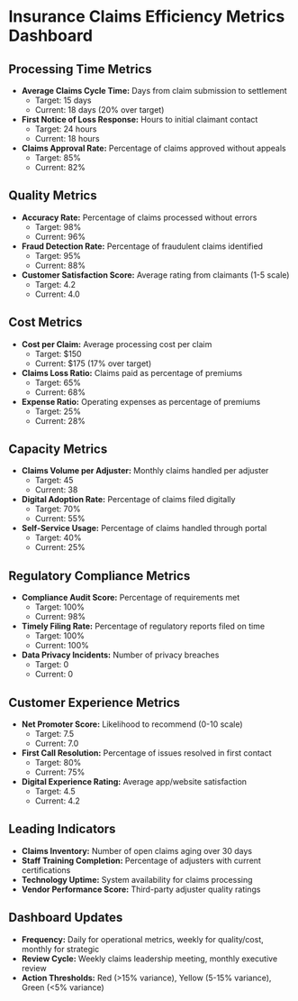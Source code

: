 # Insurance Claims Efficiency Metrics Dashboard

## Processing Time Metrics
- **Average Claims Cycle Time:** Days from claim submission to settlement
  - Target: 15 days
  - Current: 18 days (20% over target)
- **First Notice of Loss Response:** Hours to initial claimant contact
  - Target: 24 hours
  - Current: 18 hours
- **Claims Approval Rate:** Percentage of claims approved without appeals
  - Target: 85%
  - Current: 82%

## Quality Metrics
- **Accuracy Rate:** Percentage of claims processed without errors
  - Target: 98%
  - Current: 96%
- **Fraud Detection Rate:** Percentage of fraudulent claims identified
  - Target: 95%
  - Current: 88%
- **Customer Satisfaction Score:** Average rating from claimants (1-5 scale)
  - Target: 4.2
  - Current: 4.0

## Cost Metrics
- **Cost per Claim:** Average processing cost per claim
  - Target: $150
  - Current: $175 (17% over target)
- **Claims Loss Ratio:** Claims paid as percentage of premiums
  - Target: 65%
  - Current: 68%
- **Expense Ratio:** Operating expenses as percentage of premiums
  - Target: 25%
  - Current: 28%

## Capacity Metrics
- **Claims Volume per Adjuster:** Monthly claims handled per adjuster
  - Target: 45
  - Current: 38
- **Digital Adoption Rate:** Percentage of claims filed digitally
  - Target: 70%
  - Current: 55%
- **Self-Service Usage:** Percentage of claims handled through portal
  - Target: 40%
  - Current: 25%

## Regulatory Compliance Metrics
- **Compliance Audit Score:** Percentage of requirements met
  - Target: 100%
  - Current: 98%
- **Timely Filing Rate:** Percentage of regulatory reports filed on time
  - Target: 100%
  - Current: 100%
- **Data Privacy Incidents:** Number of privacy breaches
  - Target: 0
  - Current: 0

## Customer Experience Metrics
- **Net Promoter Score:** Likelihood to recommend (0-10 scale)
  - Target: 7.5
  - Current: 7.0
- **First Call Resolution:** Percentage of issues resolved in first contact
  - Target: 80%
  - Current: 75%
- **Digital Experience Rating:** Average app/website satisfaction
  - Target: 4.5
  - Current: 4.2

## Leading Indicators
- **Claims Inventory:** Number of open claims aging over 30 days
- **Staff Training Completion:** Percentage of adjusters with current certifications
- **Technology Uptime:** System availability for claims processing
- **Vendor Performance Score:** Third-party adjuster quality ratings

## Dashboard Updates
- **Frequency:** Daily for operational metrics, weekly for quality/cost, monthly for strategic
- **Review Cycle:** Weekly claims leadership meeting, monthly executive review
- **Action Thresholds:** Red (>15% variance), Yellow (5-15% variance), Green (<5% variance)